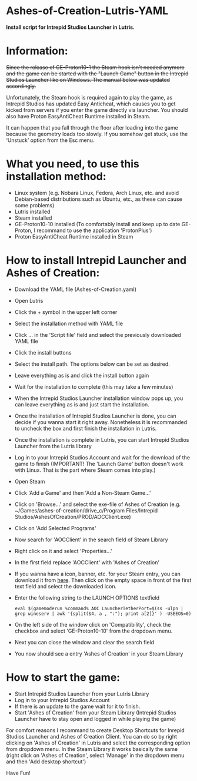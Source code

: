 # Ashes-of-Creation-Lutris-YAML
<b>Install script for Intrepid Studios Launcher in Lutris.</b>

Information:
============
~~Since the release of GE-Proton10-1 the Steam hook isn't needed anymore and the game can be started with the "Launch Game" button in the Intrepid Studios Launcher like on Windows. The manual below was updated accordingly.~~

Unfortunately, the Steam hook is required again to play the game, as Intrepid Studios has updated Easy Anticheat, which causes you to get kicked from servers if you enter the game directly via launcher. You should also have Proton EasyAntiCheat Runtime installed in Steam.

It can happen that you fall through the floor after loading into the game because the geometry loads too slowly. If you somehow get stuck, use the ‘Unstuck’ option from the Esc menu.

What you need, to use this installation method:
===============================================

- Linux system (e.g. Nobara Linux, Fedora, Arch Linux, etc. and avoid Debian-based distributions such as Ubuntu, etc., as these can cause some problems)
- Lutris installed
- Steam installed
- GE-Proton10-10 installed (To comfortably install and keep up to date GE-Proton, I recommand to use the application 'ProtonPlus')
- Proton EasyAntiCheat Runtime installed in Steam

How to install Intrepid Launcher and Ashes of Creation:
=======================================================

- Download the YAML file (Ashes-of-Creation.yaml)
- Open Lutris
- Click the + symbol in the upper left corner
- Select the installation method with YAML file
- Click ... in the 'Script file' field and select the previously downloaded YAML file
- Click the install buttons
- Select the install path. The options below can be set as desired.
- Leave everything as is and click the install button again
- Wait for the installation to complete (this may take a few minutes)
- When the Intrepid Studios Launcher installation window pops up, you can leave everything as is and just start the installation.
- Once the installation of Intrepid Studios Launcher is done, you can decide if you wanna start it right away. Nonetheless it is recommanded to uncheck the box and first finish the installation in Lutris.
- Once the installation is complete in Lutris, you can start Intrepid Studios Launcher from the Lutris library
- Log in to your Intrepid Studios Account and wait for the download of the game to finish (IMPORTANT! The 'Launch Game' button doesn't work with Linux. That is the part where Steam comes into play.)
- Open Steam
- Click 'Add a Game' and then 'Add a Non-Steam Game...'
- Click on 'Browse...' and select the exe-file of Ashes of Creation (e.g. ~/Games/ashes-of-creation/drive_c/Program Files/Intrepid Studios/AshesOfCreation/PROD/AOCClient.exe)
- Click on 'Add Selected Programs'
- Now search for 'AOCClient' in the search field of Steam Library
- Right click on it and select 'Properties...'
- In the first field replace 'AOCClient' with 'Ashes of Creation'
- If you wanna have a icon, banner, etc. for your Steam entry, you can download it from [here](https://www.steamgriddb.com/search/grids?term=Ashes+of+Creation). Then click on the empty space in front of the first text field and select the downloaded icon.
- Enter the following string to the LAUNCH OPTIONS textfield
  
  `eval $(gamemoderun %command% AOC LauncherTetherPort=$(ss -ulpn | grep wineserv | awk '{split($4, a , ":"); print a[2]}' ) -USEEOS=0)`
  
- On the left side of the window click on 'Compatibility', check the checkbox and select 'GE-Proton10-10' from the dropdown menu.
- Next you can close the window and clear the search field
- You now should see a entry 'Ashes of Creation' in your Steam Library

How to start the game:
======================

- Start Intrepid Studios Launcher from your Lutris Library
- Log in to your Intrepid Studios Account
- If there is an update to the game wait for it to finish.
- Start 'Ashes of Creation' from your Steam Library (Intrepid Studios Launcher have to stay open and logged in while playing the game)

For comfort reasons I recommand to create Desktop Shortcuts for Inrepid Studios Launcher and Ashes of Creation Client. You can do so by right clicking on 'Ashes of Creation' in Lutris and select the corresponding option from dropdown menu. In the Steam Library it works basically the same (right click on 'Ashes of Creation', select 'Manage' in the dropdown menu and then 'Add desktop shortcut')

Have Fun!
